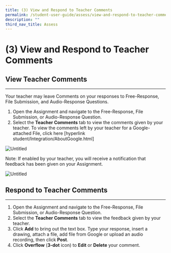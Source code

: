 ```yaml
---
title: (3) View and Respond to Teacher Comments
permalink: /student-user-guide/assess/view-and-respond-to-teacher-comments/
description: ""
third_nav_title: Assess
---
```

<h1 id="-3-view-and-respond-to-teacher-comments">(3) View and Respond to Teacher Comments</h1>
<h2>View Teacher Comments</h2>
<hr>
<p>Your teacher may leave Comments on your responses to Free-Response, File Submission, and Audio-Response Questions.</p>
<ol>
<li>Open the Assignment and navigate to the Free-Response, File Submission, or Audio-Response Question.</li>
<li>Select the <strong>Teacher Comments</strong> tab to view the comments given by your teacher. To view the comments left by your teacher for a Google-attached File, click here [hyperlink student/Integration/AboutGoogle.html]</li>
</ol>
<p><img alt="Untitled" src="https://s3-us-west-2.amazonaws.com/secure.notion-static.com/cc662f47-3c67-4f21-94ee-b85862d9313b/Untitled.png"></p>
<p>Note: If enabled by your teacher, you will receive a notification that feedback has been given on your Assignment.</p>
<p><img alt="Untitled" src="https://s3-us-west-2.amazonaws.com/secure.notion-static.com/26730cd9-a3da-4270-a829-8e4da9125205/Untitled.png"></p>
<h2 id="respond-to-teacher-comments">Respond to <strong>Teacher</strong> Comments</h2>
<hr>
<ol>
<li>Open the Assignment and navigate to the Free-Response, File Submission, or Audio-Response Question.</li>
<li>Select the <strong>Teacher Comments</strong> tab to view the feedback given by your teacher.</li>
<li>Click <strong>Add</strong> to bring out the text box. Type your response, insert a drawing, attach a file, add file from Google or upload an audio recording, then click <strong>Post</strong>.</li>
<li>Click <strong>Overflow</strong> (<strong>3-dot</strong> icon) to <strong>Edit</strong> or <strong>Delete</strong> your comment.</li>
</ol>
